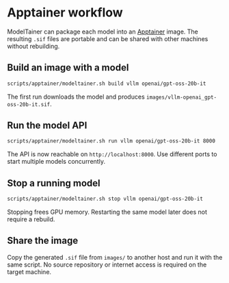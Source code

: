 # Apptainer workflow

ModelTainer can package each model into an [Apptainer](https://apptainer.org) image.
The resulting `.sif` files are portable and can be shared with other
machines without rebuilding.

## Build an image with a model

```bash
scripts/apptainer/modeltainer.sh build vllm openai/gpt-oss-20b-it
```

The first run downloads the model and produces
`images/vllm-openai_gpt-oss-20b-it.sif`.

## Run the model API

```bash
scripts/apptainer/modeltainer.sh run vllm openai/gpt-oss-20b-it 8000
```

The API is now reachable on `http://localhost:8000`.
Use different ports to start multiple models concurrently.

## Stop a running model

```bash
scripts/apptainer/modeltainer.sh stop vllm openai/gpt-oss-20b-it
```

Stopping frees GPU memory. Restarting the same model later does not
require a rebuild.

## Share the image

Copy the generated `.sif` file from `images/` to another host and run it
with the same script. No source repository or internet access is required
on the target machine.

